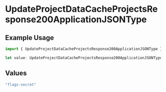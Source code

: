 # UpdateProjectDataCacheProjectsResponse200ApplicationJSONType

## Example Usage

```typescript
import { UpdateProjectDataCacheProjectsResponse200ApplicationJSONType } from "@vercel/sdk/models/operations";

let value: UpdateProjectDataCacheProjectsResponse200ApplicationJSONType = "flags-secret";
```

## Values

```typescript
"flags-secret"
```